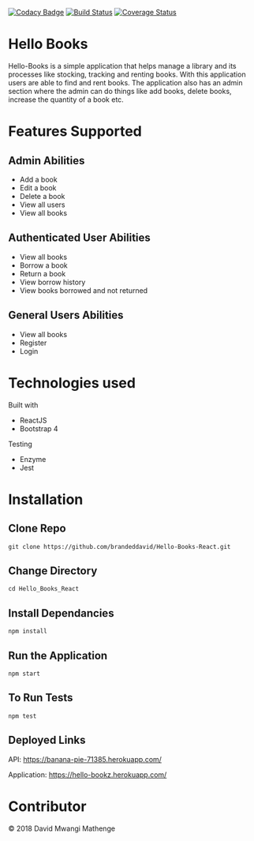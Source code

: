 [![Codacy Badge](https://api.codacy.com/project/badge/Grade/464fecf0a77d440999aca3aa56c9e336)](https://app.codacy.com/app/brandeddavid/Hello-Books-React?utm_source=github.com&utm_medium=referral&utm_content=brandeddavid/Hello-Books-React&utm_campaign=Badge_Grade_Dashboard)
[![Build Status](https://travis-ci.org/brandeddavid/Hello-Books-React.svg?branch=master)](https://travis-ci.org/brandeddavid/Hello-Books-React)
[![Coverage Status](https://coveralls.io/repos/github/brandeddavid/Hello-Books-React/badge.svg?branch=master)](https://coveralls.io/github/brandeddavid/Hello-Books-React?branch=master)

# Hello Books

Hello-Books is a simple application that helps manage a library and its processes
like stocking, tracking and renting books. With this application users are able
to find and rent books. The application also has an admin section where the admin
can do things like add books, delete books, increase the quantity of a book etc.

# Features Supported

## Admin Abilities

  - Add a book
  - Edit a book
  - Delete a book
  - View all users
  - View all books

## Authenticated User Abilities

  - View all books
  - Borrow a book
  - Return a book
  - View borrow history
  - View books borrowed and not returned

## General Users Abilities

  - View all books
  - Register
  - Login


# Technologies used

Built with

  - ReactJS 
  - Bootstrap 4

Testing

  - Enzyme
  - Jest

# Installation

## Clone Repo

`git clone https://github.com/brandeddavid/Hello-Books-React.git`

## Change Directory

`cd Hello_Books_React`

## Install Dependancies

`npm install`

## Run the Application

`npm start`

## To Run Tests

`npm test`

## Deployed Links

API: https://banana-pie-71385.herokuapp.com/

Application: https://hello-bookz.herokuapp.com/

# Contributor

© 2018 David Mwangi Mathenge

